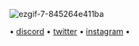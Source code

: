 ![ezgif-7-845264e411ba](https://user-images.githubusercontent.com/65842579/113913585-21a6ae80-97a2-11eb-84f5-24051e7e1e30.gif)
 
• [discord](https://discordapp.com/users/786105517004292126/) •
[twitter](https://twitter.com/rawmaruchan) •
[instagram](https://www.instagram.com/rawwrldd/) •
